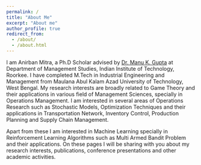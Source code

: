 ```yaml
---
permalink: /
title: "About Me"
excerpt: "About me"
author_profile: true
redirect_from: 
  - /about/
  - /about.html
---
```


I am Anirban Mitra, a Ph.D Scholar advised by <a href = "https://manugupta-ai.com/" target="_blank">Dr. Manu K. Gupta</a> at Department of Management Studies, Indian Institute of Technology, Roorkee. I have completed M.Tech in Industrial Engineering and Management from Maulana Abul Kalam Azad University of Technology, West Bengal. My research interests are broadly related to Game Theory and their applications in various field of Management Sciences, specially in Operations Management. I am interested in several areas of Operations Research such as Stochastic Models, Optimization Techniques and their applications in Transportation Network, Inventory Control, Production Planning and Supply Chain Management.

 Apart from these I am interested in Machine Learning specially in Reinforcement Learning Algorithms such as Multi Armed Bandit Problem and their applications. On these pages I will be sharing with you about my research interests, publications, conference presentations and other academic activities.
